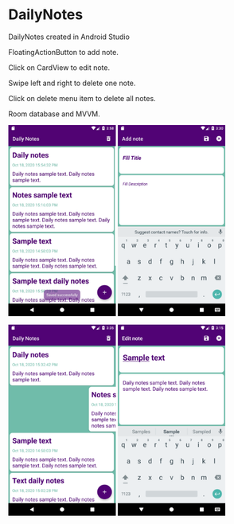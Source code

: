 # DailyNotes
DailyNotes created in Android Studio

FloatingActionButton to add note.

Click on CardView to edit note.

Swipe left and right to delete one note.

Click on delete menu item to delete all notes.

Room database and MVVM.

<img src="1.png" width="216" heigth="384"> <img src="Screenshot_1603035022.png" width="216" heigth="384"> 

<img src="Screenshot_1603035302.png" width="216" heigth="384"> <img src="Screenshot_1603034156.png" width="216" heigth="384"> 
